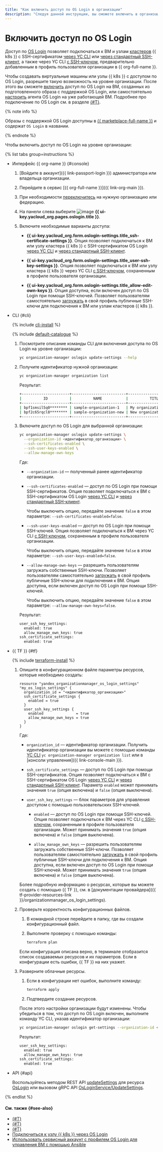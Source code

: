 ```yaml
---
title: "Как включить доступ по OS Login в организации"
description: "Следуя данной инструкции, вы сможете включить в организации доступ к виртуальным машинам и узлам кластеров {{ k8s }} по OS Login."
---
```


# Включить доступ по OS Login

Доступ по [OS Login](../concepts/os-login.md) позволяет подключаться к ВМ и узлам [кластеров](../../managed-kubernetes/concepts/index.md#kubernetes-cluster) {{ k8s }} c SSH-сертификатом [через YC CLI](../../compute/operations/vm-connect/os-login.md#connect-via-cli) или [через стандартный SSH-клиент](../../compute/operations/vm-connect/os-login.md#connect-via-exported-certificate), а также через YC CLI [с SSH-ключом](../../compute/operations/vm-connect/os-login.md#connect-via-key), предварительно добавленным в профиль пользователя организации в {{ org-full-name }}.

Чтобы создавать виртуальные машины или узлы {{ k8s }} с доступом по OS Login, разрешите такую возможность на уровне организации. После этого вы сможете [включить](../../compute/operations/vm-control/vm-update.md#enable-oslogin-access) доступ по OS Login на ВМ, созданных из подготовленного образа с поддержкой OS Login, или самостоятельно [настроить](../../compute/operations/vm-connect/enable-os-login.md) агента OS Login на уже работающей ВМ. Подробнее про подключение по OS Login см. в разделе [{#T}](../../compute/operations/vm-connect/os-login.md).

{% note info %}

Образы с поддержкой OS Login доступны в [{{ marketplace-full-name }}](/marketplace) и содержат `OS Login` в названии.

{% endnote %}

Чтобы включить доступ по OS Login на уровне организации:

{% list tabs group=instructions %}

- Интерфейс {{ org-name }} {#console}

  1. [Войдите в аккаунт]({{ link-passport-login }}) администратора или владельца организации.
  1. Перейдите в сервис [{{ org-full-name }}]({{ link-org-main }}).
  1. При необходимости [переключитесь](./manage-organizations.md#switch-to-another-org) на нужную организацию или федерацию.
  1. На панели слева выберите ![image](../../_assets/console-icons/shield.svg) **{{ ui-key.yacloud_org.pages.oslogin.title }}**.
  1. Включите необходимые варианты доступа:

      * **{{ ui-key.yacloud_org.form.oslogin-settings.title_ssh-certificate-settings }}**.
          Опция позволяет подключаться к ВМ или узлу кластера {{ k8s }} c SSH-сертификатом OS Login [через YC CLI](../../compute/operations/vm-connect/os-login.md#connect-via-cli) и [через стандартный SSH-клиент](../../compute/operations/vm-connect/os-login.md#connect-via-exported-certificate).

      * **{{ ui-key.yacloud_org.form.oslogin-settings.title_user-ssh-key-settings }}**.
          Опция позволяет подключаться к ВМ или узлу кластера {{ k8s }} через YC CLI [с SSH-ключом](../../compute/operations/vm-connect/os-login.md#connect-via-key), сохраненным в профиле пользователя организации.

      * **{{ ui-key.yacloud_org.form.oslogin-settings.title_allow-edit-own-keys }}**.
          Опция доступна, если включен доступ по OS Login при помощи SSH-ключей.
          Позволяет пользователям самостоятельно [загружать](./add-ssh.md) в свой профиль публичные SSH-ключи для подключения к ВМ или узлам кластеров {{ k8s }}.

- CLI {#cli}

  {% include [cli-install](../../_includes/cli-install.md) %}

  {% include [default-catalogue](../../_includes/default-catalogue.md) %}

  1. Посмотрите описание команды CLI для включения доступа по OS Login на уровне организации:

      ```bash
      yc organization-manager oslogin update-settings --help
      ```

  1. Получите идентификатор нужной организации:

      ```bash
      yc organization-manager organization list
      ```

      Результат:

      ```bash
      +----------------------+-------------------------+-------------------------+
      |          ID          |          NAME           |          TITLE          |
      +----------------------+-------------------------+-------------------------+
      | bpf1smsil5q0******** | sample-organization-1   | My organization         |
      | bpf2c65rqcl8******** | sample-organization-new | New organization        |
      +----------------------+-------------------------+-------------------------+
      ```

  1. Включите доступ по OS Login для выбранной организации:

      ```bash
      yc organization-manager oslogin update-settings \
        --organization-id <идентификатор_организации> \
        --ssh-certificates-enabled \
        --ssh-user-keys-enabled \
        --allow-manage-own-keys
      ```

      Где:

      * `--organization-id` — полученный ранее идентификатор организации.
      * `--ssh-certificates-enabled` — доступ по OS Login при помощи SSH-сертификатов. Опция позволяет подключаться к ВМ c SSH-сертификатом OS Login [через YC CLI](../../compute/operations/vm-connect/os-login.md#connect-via-cli) и [через стандартный SSH-клиент](../../compute/operations/vm-connect/os-login.md#connect-via-exported-certificate).

          Чтобы выключить опцию, передайте значение `false` в этом параметре: `--ssh-certificates-enabled=false`.

      * `--ssh-user-keys-enabled` — доступ по OS Login при помощи SSH-ключей. Опция позволяет подключаться к ВМ через YC CLI [с SSH-ключом](../../compute/operations/vm-connect/os-login.md#connect-via-key), сохраненным в профиле пользователя организации.

          Чтобы выключить опцию, передайте значение `false` в этом параметре: `--ssh-user-keys-enabled=false`.

      * `--allow-manage-own-keys` — разрешить пользователям загружать собственные SSH-ключи. Позволяет пользователям самостоятельно [загружать](./add-ssh.md) в свой профиль публичные SSH-ключи для подключения к ВМ. Опция доступна, если включен доступ по OS Login при помощи SSH-ключей.

          Чтобы выключить опцию, передайте значение `false` в этом параметре: `--allow-manage-own-keys=false`.

      Результат:

      ```bash
      user_ssh_key_settings:
        enabled: true
        allow_manage_own_keys: true
      ssh_certificate_settings:
        enabled: true
      ```

- {{ TF }} {#tf}

  {% include [terraform-install](../../_includes/terraform-install.md) %}

  1. Опишите в конфигурационном файле параметры ресурсов, которые необходимо создать:

      ```hcl
      resource "yandex_organizationmanager_os_login_settings" "my_os_login_settings" {
        organization_id = "<идентификатор_организации>"
        ssh_certificate_settings {
          enabled = true
        }
        user_ssh_key_settings {
          enabled               = true
          allow_manage_own_keys = true
        }
      }
      ```

      Где:

      * `organization_id` — идентификатор организации. Получить идентификатор организации вы можете с помощью команды [YC CLI](../../cli/quickstart.md) `yc organization-manager organization list` или в [консоли управления]({{ link-console-main }}).

      * `ssh_certificate_settings` — доступ по OS Login при помощи SSH-сертификатов. Опция позволяет подключаться к ВМ c SSH-сертификатом OS Login [через YC CLI](../../compute/operations/vm-connect/os-login.md#connect-via-cli) и [через стандартный SSH-клиент](../../compute/operations/vm-connect/os-login.md#connect-via-exported-certificate). Параметр `enabled` может принимать значения `true` (опция включена) и `false` (опция выключена).

      * `user_ssh_key_settings` — блок параметров для управления доступом с помощью пользовательских SSH-ключей.

          * `enabled` — доступ по OS Login при помощи SSH-ключей. Опция позволяет подключаться к ВМ через YC CLI [с SSH-ключом](../../compute/operations/vm-connect/os-login.md#connect-via-key), сохраненным в профиле пользователя организации. Может принимать значения `true` (опция включена) и `false` (опция выключена).

          * `allow_manage_own_keys` — разрешить пользователям загружать собственные SSH-ключи. Позволяет пользователям самостоятельно [загружать](./add-ssh.md) в свой профиль публичные SSH-ключи для подключения к ВМ. Опция доступна, если включен доступ по OS Login при помощи SSH-ключей. Может принимать значения `true` (опция включена) и `false` (опция выключена).

      Более подробную информацию о ресурсах, которые вы можете создать с помощью {{ TF }}, см. в [документации провайдера]({{ tf-provider-resources-link }}/organizationmanager_os_login_settings).

  1. Проверьте корректность конфигурационных файлов.

      1. В командной строке перейдите в папку, где вы создали конфигурационный файл.
      1. Выполните проверку с помощью команды:

          ```bash
          terraform plan
          ```

      Если конфигурация описана верно, в терминале отобразится список создаваемых ресурсов и их параметров. Если в конфигурации есть ошибки, {{ TF }} на них укажет.

  1. Разверните облачные ресурсы.

      1. Если в конфигурации нет ошибок, выполните команду:

          ```bash
          terraform apply
          ```

      1. Подтвердите создание ресурсов.

      После этого настройки организации будут изменены. Чтобы убедиться в том, что доступ по OS Login включен, выполните команду YC CLI, указав идентификатор организации:

      ```bash
      yc organization-manager oslogin get-settings --organization-id <идентификатор_организации>
      ```

      Результат:

      ```bash
      user_ssh_key_settings:
        enabled: true
        allow_manage_own_keys: true
      ssh_certificate_settings:
        enabled: true
      ```

- API {#api}

  Воспользуйтесь методом REST API [updateSettings](../../organization/api-ref/OsLogin/updateSettings.md) для ресурса [OsLogin](../../organization/api-ref/OsLogin/index.md) или вызовом gRPC API [OsLoginService/UpdateSettings](../../organization/api-ref/grpc/os_login_service.md#UpdateSettings).

{% endlist %}

#### См. также {#see-also}

* [{#T}](../operations/os-login-profile-create.md)
* [{#T}](../operations/add-ssh.md)
* [{#T}](../../compute/operations/vm-connect/os-login.md)
* [Подключиться к узлу {{ k8s }} через OS Login](../../managed-kubernetes/operations/node-connect-oslogin.md)
* [Использовать сервисный аккаунт с профилем OS Login для управления ВМ с помощью Ansible](../tutorials/sa-oslogin-ansible.md)